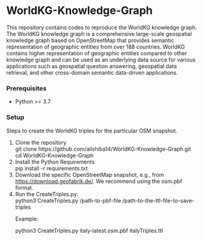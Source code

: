 # WorldKG-Knowledge-Graph
This repository contains codes to reproduce the WorldKG knowledge graph. 
The WorldKG knowledge graph is a comprehensive large-scale geospatial knowledge graph based on OpenStreetMap that provides semantic representation of geographic entities from over 188 countries. WorldKG contains higher representation of geographic entities compared to other knowledge graph and can be used as an underlying data source for various applications such as geospatial question answering, geospatial data retrieval, and other cross-domain semantic data-driven applications.


<h3>Prerequisites</h3>
<ul>
	<li>Python >= 3.7</li>
</ul>


<h3>Setup</h3>
<p>Steps to create the WorldKG triples for the particular OSM snapshot.</p>
<ol>
    <li>Clone the repository
		<div class="readme-code">git clone https://github.com/alishiba14/WorldKG-Knowledge-Graph.git<br>
		cd WorldKG-Knowledge-Graph</div>
	</li>
    <li>Install the Python Requirements
		<div class="readme-code">pip install -r requirements.txt</div>
	</li>


<li>Download the specific OpenStreetMap snapshot, e.g., from <a href="https://download.geofabrik.de/" target="_blank">https://download.geofabrik.de/</a>. We recommend using the osm.pbf format.</li>

<li>Run the CreateTriples.py:

<div class="readme-code">python3 CreateTriples.py /path-to-pbf-file /path-to-the-ttl-file-to-save-triples </div></li>

Example: <div class="readme-code">python3 CreateTriples.py italy-latest.osm.pbf italyTriples.ttl</li></div>
</old>